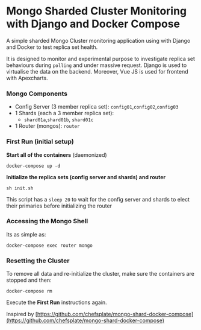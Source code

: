 Mongo Sharded Cluster Monitoring with Django and Docker Compose
=========================================

A simple sharded Mongo Cluster monitoring application using with Django and Docker to test replica set health.

It is designed to monitor and experimental purpose to investigate replica set behaviours during `polling` and under massive request.
Django is used to virtualise the data on the backend. Moreover, Vue JS is used for frontend with Apexcharts.

### Mongo Components

* Config Server (3 member replica set): `config01`,`config02`,`config03`
* 1 Shards (each a 3 member replica set):
	* `shard01a`,`shard01b`, `shard01c`
* 1 Router (mongos): `router`

### First Run (initial setup)
**Start all of the containers** (daemonized)

```
docker-compose up -d
```

**Initialize the replica sets (config server and shards) and router**

```
sh init.sh
```

This script has a `sleep 20` to wait for the config server and shards to elect their primaries before initializing the router

### Accessing the Mongo Shell
Its as simple as:

```
docker-compose exec router mongo
```

### Resetting the Cluster
To remove all data and re-initialize the cluster, make sure the containers are stopped and then:

```
docker-compose rm
```

Execute the **First Run** instructions again.


Inspired by [https://github.com/chefsplate/mongo-shard-docker-compose](https://github.com/chefsplate/mongo-shard-docker-compose)
